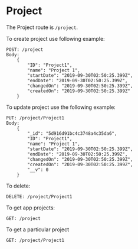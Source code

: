 # Project

The Project route is ```/project```.

To create project use following example:
```
POST: /project
Body:
    {
        "ID": "Project1",
        "name": "Project 1",
        "startDate": "2019-09-30T02:50:25.399Z",
        "endDate": "2019-09-30T02:50:25.399Z",
        "changedOn": "2019-09-30T02:50:25.399Z",
        "createdOn": "2019-09-30T02:50:25.399Z"
    }
```

To update project use the following example:
```
PUT: /project/Project1
Body:
    {
        "_id": "5d916d91bc4c3748a4c35da6",
        "ID": "Project1",
        "name": "Project 1",
        "startDate": "2019-09-30T02:50:25.399Z",
        "endDate": "2019-09-30T02:50:25.399Z",
        "changedOn": "2019-09-30T02:50:25.399Z",
        "createdOn": "2019-09-30T02:50:25.399Z",
        "__v": 0
    }
```

To delete:
```
DELETE: /project/Project1
```

To get app projects:
```
GET: /project
```

To get a particular project
```
GET: /project/Project1
```
